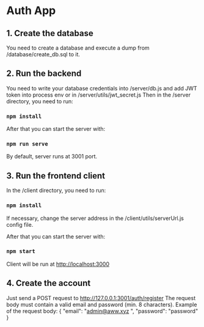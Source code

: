 #  Auth App

## 1. Create the database
You need to create a database and execute a dump from /database/create_db.sql to it.

## 2. Run the backend
You need to write your database credentials into /server/db.js and add JWT token into process env or in /server/utils/jwt_secret.js
Then in the /server directory, you need to run:
### `npm install`

After that you can start the server with:
### `npm run serve`

By default, server runs at 3001 port.

## 3. Run the frontend client
In the /client directory, you need to run:
### `npm install`
If necessary, change the server address in the /client/utils/serverUrl.js config file.

After that you can start the server with:
### `npm start`
Client will be run at [http://localhost:3000](http://localhost:3000)

## 4. Create the account
Just send a POST request to http://127.0.0.1:3001/auth/register
The request body must contain a valid email and password (min. 8 characters).
Example of the request body: { "email": "admin@aww.xyz ", "password": "password" }
